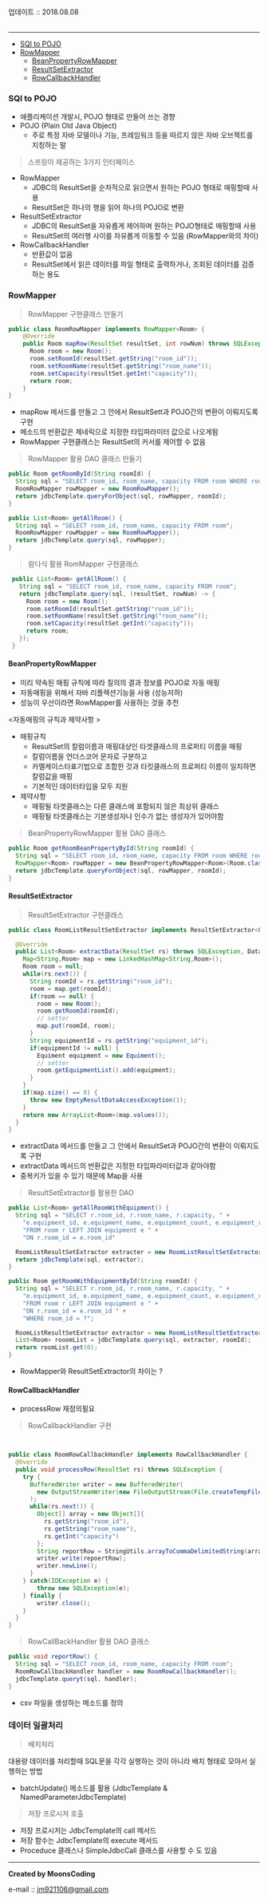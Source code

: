 
<div class="pull-right">  업데이트 :: 2018.08.08 </div><br>

---

<!-- @import "[TOC]" {cmd="toc" depthFrom=1 depthTo=6 orderedList=false} -->
<!-- code_chunk_output -->

* [SQl to POJO](#sql-to-pojo)
* [RowMapper](#rowmapper)
	* [BeanPropertyRowMapper](#beanpropertyrowmapper)
	* [ResultSetExtractor](#resultsetextractor)
	* [RowCallbackHandler](#rowcallbackhandler)

<!-- /code_chunk_output -->

###  SQl to POJO

- 애플리케이션 개발시, POJO 형태로 만들어 쓰는 경향
- POJO (Plain Old Java Object)
  - 주로 특정 자바 모델이나 기능, 프레임워크 등을 따르지 않은 자바 오브젝트를 지칭하는 말

> 스프링이 제공하는 3가지 인터페이스

- RowMapper
  - JDBC의 ResultSet을 순차적으로 읽으면서 원하는 POJO 형태로 매핑할때 사용
  - ResultSet은 하나의 행을 읽어 하나의 POJO로 변환
- ResultSetExtractor
  - JDBC의 ResultSet을 자유롭게 제어하며 원하는 POJO형태로 매핑할때 사용
  - ResultSet의 여러행 사이를 자유롭게 이동할 수 있음 (RowMapper와의 차이)
- RowCallbackHandler
  - 반환값이 없음
  - ResultSet에서 읽은 데이터를 파일 형태로 출력하거나, 조회된 데이터를 검증하는 용도

### RowMapper

> RowMapper 구현클래스 만들기

```java
public class RoomRowMapper implements RowMapper<Room> {
    @Override
    public Room mapRow(ResultSet resultSet, int rowNum) throws SQLException {
      Room room = new Room();
      room.setRoomId(resultSet.getString("room_id"));
      room.setRoomName(resultSet.getString("room_name"));
      room.setCapacity(resultSet.getInt("capacity"));
      return room;
    }
}
```
- mapRow 메서드를 만들고 그 안에서 ResultSett과 POJO간의 변환이 이뤄지도록 구현
- 메소드의 반환값은 제네릭으로 지정한 타입파라미터 값으로 나오게됨
- RowMapper 구현클래스는 ResultSet의 커서를 제어할 수 없음

> RowMapper 활용 DAO 클래스 만들기

```java
public Room getRoomById(String roomId) {
  String sql = "SELECT room_id, room_name, capacity FROM room WHERE room_id = ?";
  RoomRowMapper rowMapper = new RoomRowMapper();
  return jdbcTemplate.queryForObject(sql, rowMapper, roomId);
}

public List<Room> getAllRoom() {
  String sql = "SELECT room_id, room_name, capacity FROM room";
  RoomRowMapper rowMapper = new RoomRowMapper();
  return jdbcTemplate.query(sql, rowMapper);
}
```

> 람다식 활용 RomMapper 구현클래스

```java
 public List<Room> getAllRoom() {
   String sql = "SELECT room_id, room_name, capacity FROM room";
   return jdbcTemplate.query(sql, (resultSet, rowNum) -> {
     Room room = new Room();
     room.setRoomId(resultSet.getString("room_id"));
     room.setRoomName(resultSet.getString("room_name"));
     room.setCapacity(resultSet.getInt("capacity"));
     return room;
   });
 }
```

#### BeanPropertyRowMapper

- 미리 약속된 매핑 규칙에 따라 질의의 결과 정보를 POJO로 자동 매핑
- 자동매핑을 위해서 자바 리플렉션기능을 사용 (성능저하)
- 성능이 우선이라면 RowMapper를 사용하는 것을 추천

<자동매핑의 규칙과 제약사항 >

- 매핑규칙
  - ResultSet의 칼럼이름과 매핑대상인 타겟클래스의 프로퍼티 이름을 매핑
  - 칼럼이름을 언더스코어 문자로 구분하고
  - 카멜케이스타표기법으로 조합한 것과 타킷클래스의 프로퍼티 이름이 일치하면 칼럼값을 매핑
  - 기본적인 데이터타입을 모두 지원
- 제약사항
  - 매핑될 타겟클래스는 다른 클래스에 포함되지 않은 최상위 클래스
  - 매핑될 타겟클래스는 기본생성자나 인수가 없는 생성자가 있어야함

> BeanPropertyRowMapper 활용 DAO 클래스

```java
public Room getRoomBeanPropertyById(String roomId) {
  String sql = "SELECT room_id, room_name, capacity FROM room WHERE room_id=?";
  RowMapper<Room> rowMapper = new BeanPropertyRowMapper<Room>(Room.class);
  return jdbcTemplate.queryForObject(sql, rowMapper, roomId);
}
```

#### ResultSetExtractor

> ResultSetExtractor 구현클래스

```java
public class RoomListResultSetExtractor implements ResultSetExtractor<List<Room>> {

  @Override
  public List<Room> extractData(ResultSet rs) throws SQLException, DataAccessException {
    Map<String,Room> map = new LinkedHashMap<String,Room>();
    Room room = null;
    while(rs.next()) {
      String roomId = rs.getString("room_id");
      room = map.get(roomId);
      if(room == null) {
        room = new Room();
        room.getRoomId(roomId);
        // setter
        map.put(roomId, room);
      }
      String equipmentId = rs.getString("equipment_id");
      if(equipmentId != null) {
        Equiment equipment = new Equiment();
        // setter
        room.getEquipmentList().add(equipment);
      }
    }
    if(map.size() == 0) {
      throw new EmptyResultDataAccessException(1);
    }
    return new ArrayList<Room>(map.values());
  }
}
```

- extractData 메서드를 만들고 그 안에서 ResultSet과 POJO간의 변환이 이뤄지도록 구현
- extractData 메서드의 반환값은 지정한 타입파라미터값과 같아야함
- 중복키가 있을 수 있기 때문에 Map을 사용

> ResultSetExtractor를 활용한 DAO

```java
public List<Room> getAllRoomWithEquipment() {
  String sql = "SELECT r.room_id, r.room_name, r.capacity, " +
    "e.equipment_id, e.equipment_name, e.equipment_count, e.equipment_remarks " +
    "FROM room r LEFT JOIN equipment e " +
    "ON r.room_id = e.room_id"

  RoomListResultSetExtractor extracter = new RoomListResultSetExtractor();
  return jdbcTemplate(sql, extractor);
}

public Room getRoomWithEquipmentById(String roomId) {
  String sql = "SELECT r.room_id, r.room_name, r.capacity, " +
    "e.equipment_id, e.equipment_name, e.equipment_count, e.equipment_remarks " +
    "FROM room r LEFT JOIN equipment e " +
    "ON r.room_id = e.room_id " +
    "WHERE room_id = ?";

  RoomListResultSetExtractor extractor = new RoomListResultSetExtractor();
  List<Room> rooomList = jdbcTemplate.query(sql, extractor, roomId);
  return roomList.get(0);
}
```

- RowMapper와 ResultSetExtractor의 차이는 ?

#### RowCallbackHandler

- processRow 재정의필요

> RowCallbackHandler 구현

```java


public class RoomRowCallbackHandler implements RowCallbackHandler {
  @Override
  public void processRow(ResultSet rs) throws SQLException {
    try {
      BufferedWriter writer = new BufferedWriter(
        new OutputStreamWriter(new FileOutputStream(File.createTempFile("room_", ".csv")), "UTF-8")
      );
      while(rs.next()) {
        Object[] array = new Object[]{
          rs.getString("room_id"),
          rs.getString("room_name"),
          rs.getInt("capacity")
        };
        String reportRow = StringUtils.arrayToCommaDelimitedString(array);
        writer.write(repoertRow);
        writer.newLine();
      }
    } catch(IOException e) {
        throw new SQLException(e);
    } finally {
        writer.close();
    }
  }
}
```

> RowCallBackHandler 활용 DAO 클래스

```java
public void reportRow() {
  String sql = "SELECT room_id, room_name, capacity FROM room";
  RoomRowCallbackHandler handler = new RoomRowCallbackHandler();
  jdbcTemplate.queryt(sql, handler);
}
```

- csv 파일을 생성하는 메소드를 정의

### 데이터 일괄처리

> 배치처리

대용량 데이터를 처리할때 SQL문을 각각 실행하는 것이 아니라 배치 형태로 모아서 실행하는 방법

- batchUpdate() 메소드를 활용 (JdbcTemplate & NamedParameterJdbcTemplate)

> 저장 프로시저 호출

- 저장 프로시저는 JdbcTemplate의 call 메서드
- 저장 함수는 JdbcTemplate의 execute 메서드
- Proceduce 클래스나 SimpleJdbcCall 클래스를 사용할 수 도 있음

---

**Created by MoonsCoding**

e-mail :: jm921106@gmail.com
